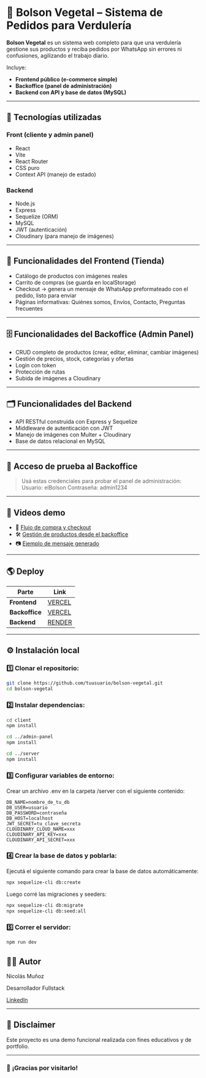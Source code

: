# 🥑 Bolson Vegetal – Sistema de Pedidos para Verdulería

**Bolson Vegetal** es un sistema web completo para que una verdulería gestione sus productos y reciba pedidos por WhatsApp sin errores ni confusiones, agilizando el trabajo diario.

Incluye:

- **Frontend público (e-commerce simple)**
- **Backoffice (panel de administración)**
- **Backend con API y base de datos (MySQL)**

---

## 🚀 **Tecnologías utilizadas**

### Front (cliente y admin panel)

- React
- Vite
- React Router
- CSS puro
- Context API (manejo de estado)

### Backend

- Node.js
- Express
- Sequelize (ORM)
- MySQL
- JWT (autenticación)
- Cloudinary (para manejo de imágenes)

---

## 🛒 **Funcionalidades del Frontend (Tienda)**

- Catálogo de productos con imágenes reales
- Carrito de compras (se guarda en localStorage)
- Checkout → genera un mensaje de WhatsApp preformateado con el pedido, listo para enviar
- Páginas informativas: Quiénes somos, Envíos, Contacto, Preguntas frecuentes

---

## 🗄️ **Funcionalidades del Backoffice (Admin Panel)**

- CRUD completo de productos (crear, editar, eliminar, cambiar imágenes)
- Gestión de precios, stock, categorías y ofertas
- Login con token
- Protección de rutas
- Subida de imágenes a Cloudinary

---

## 🗂️ **Funcionalidades del Backend**

- API RESTful construida con Express y Sequelize
- Middleware de autenticación con JWT
- Manejo de imágenes con Multer + Cloudinary
- Base de datos relacional en MySQL

---

## 🔑 Acceso de prueba al Backoffice

> Usá estas credenciales para probar el panel de administración:
> Usuario: elBolson
> Contraseña: admin1234

---
## 🎥 Videos demo

- 🛒 [Flujo de compra y checkout](https://www.loom.com/share/28c24fda29eb4d54805e3a18dc138be0?sid=7c72a064-8640-4d33-85b6-e5a97536a7df)
- 🛠️ [Gestión de productos desde el backoffice](https://www.loom.com/share/4b68335fcf36428ca46f08d0d0b3be4d?sid=d809abbf-c056-4eb6-bead-f828b49f62dd)
- 📷 [Ejemplo de mensaje generado](https://res.cloudinary.com/dueeddro0/image/upload/v1753400057/Captura_de_pantalla_2025-07-24_183222_xpwsf3.png)
---

## 🌎 **Deploy**

| Parte          | Link                                                               |
| -------------- | ------------------------------------------------------------------ |
| **Frontend**   | [VERCEL](https://bolson-vegetal-front.vercel.app/)       |
| **Backoffice** | [VERCEL](https://bolson-vegetal-admin-panel.vercel.app/) |
| **Backend**    | [RENDER](https://bolsonvegetal-iqs3.onrender.com)        |

---

## ⚙️ **Instalación local**

### 1️⃣ Clonar el repositorio:

```bash
git clone https://github.com/tuusuario/bolson-vegetal.git
cd bolson-vegetal
```

### 2️⃣ Instalar dependencias:

```bash
cd client
npm install

cd ../admin-panel
npm install

cd ../server
npm install
```

### 3️⃣ Configurar variables de entorno:

Crear un archivo .env en la carpeta /server con el siguiente contenido:
```
DB_NAME=nombre_de_tu_db
DB_USER=usuario
DB_PASSWORD=contraseña
DB_HOST=localhost
JWT_SECRET=tu_clave_secreta
CLOUDINARY_CLOUD_NAME=xxx
CLOUDINARY_API_KEY=xxx
CLOUDINARY_API_SECRET=xxx
```
### 4️⃣ Crear la base de datos y poblarla:

Ejecutá el siguiente comando para crear la base de datos automáticamente:

```bash
npx sequelize-cli db:create
```

Luego corré las migraciones y seeders:

```bash
npx sequelize-cli db:migrate
npx sequelize-cli db:seed:all
```

### 5️⃣ Correr el servidor:

```bash
npm run dev
```

## 👨‍💻 **Autor**

Nicolás Muñoz

Desarrollador Fullstack

[LinkedIn](https://www.linkedin.com/in/nicolas-munoz-nmz/)

---

## 📢 **Disclaimer**

Este proyecto es una demo funcional realizada con fines educativos y de portfolio.

---

### 🚀 **¡Gracias por visitarlo!**
